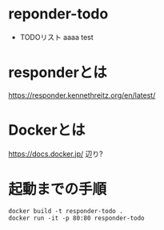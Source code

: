 
# reponder-todo

 - TODOリスト
aaaa
test

# responderとは

https://responder.kennethreitz.org/en/latest/

# Dockerとは

https://docs.docker.jp/ 辺り?

# 起動までの手順

```
docker build -t responder-todo .
docker run -it -p 80:80 responder-todo
```
